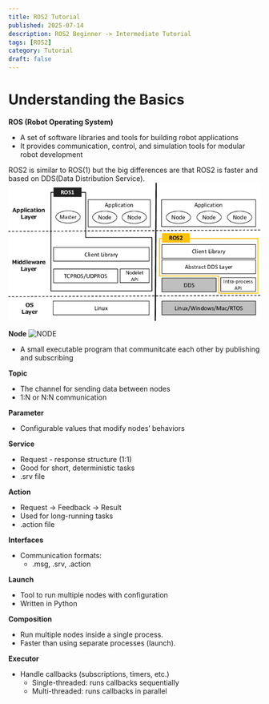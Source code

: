 ```yaml
---
title: ROS2 Tutorial
published: 2025-07-14
description: ROS2 Beginner -> Intermediate Tutorial
tags: [ROS2]
category: Tutorial
draft: false
---
```


# Understanding the Basics
**ROS (Robot Operating System)**
- A set of software libraries and tools for building robot applications
- It provides communication, control, and simulation tools for modular robot development

ROS2 is similar to ROS(1) but the big differences are that ROS2 is faster and based on DDS(Data Distribution Service).
![roscompare](./images/1rosvsros2.png)

**Node**
![NODE](https://docs.ros.org/en/foxy/_images/Nodes-TopicandService.gif)
- A small executable program that communitcate each other by publishing and subscribing

**Topic**
- The channel for sending data between nodes
- 1:N or N:N communication

**Parameter**
- Configurable values that modify nodes’ behaviors

**Service**
- Request - response structure (1:1)
- Good for short, deterministic tasks
- .srv file

**Action**
- Request -> Feedback -> Result
- Used for long-running tasks
- .action file

**Interfaces**
- Communication formats:
    - .msg, .srv, .action

**Launch**
- Tool to run multiple nodes with configuration
- Written in Python 

**Composition**
- Run multiple nodes inside a single process.
- Faster than using separate processes (launch).

**Executor**
- Handle callbacks (subscriptions, timers, etc.)
    - Single-threaded: runs callbacks sequentially
    - Multi-threaded: runs callbacks in parallel

